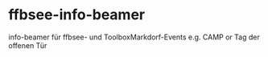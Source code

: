 # ffbsee-info-beamer
info-beamer für ffbsee- und ToolboxMarkdorf-Events e.g. CAMP or Tag der offenen Tür

